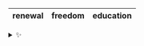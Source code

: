 | renewal | freedom | education |
| :-----: | :-----: | :-------: |

<details>
  <summary>✨</summary>
  These words are chosen at random each day. New words will appear here tomorrow morning.
</details>